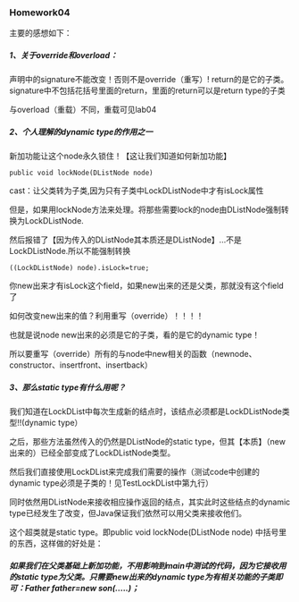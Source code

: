 ### Homework04

主要的感想如下：

##### 1、关于override和overload：

声明中的signature不能改变！否则不是override（重写）! return的是它的子类。signature中不包括花括号里面的return，里面的return可以是return type的子类

与overload（重载）不同，重载可见lab04

##### 2、个人理解的dynamic type的作用之一

新加功能让这个node永久锁住！【这让我们知道如何新加功能】


```
public void lockNode(DListNode node)
```


cast：让父类转为子类,因为只有子类中LockDListNode中才有isLock属性

但是，如果用lockNode方法来处理。将那些需要lock的node由DListNode强制转换为LockDListNode.

 然后报错了【因为传入的DListNode其本质还是DListNode】...不是 LockDListNode.所以不能强制转换


```
((LockDListNode) node).isLock=true;
```



你new出来才有isLock这个field，如果new出来的还是父类，那就没有这个field了

如何改变new出来的值？利用重写（override）！！！！

也就是说node new出来的必须是它的子类，看的是它的dynamic type！

所以要重写（override）所有的与node中new相关的函数（newnode、constructor、insertfront、insertback）


##### 3、那么static type有什么用呢？

我们知道在LockDList中每次生成新的结点时，该结点必须都是LockDListNode类型!!(dynamic type）

之后，那些方法虽然传入的仍然是DListNode的static type，但其【本质】（new 出来的）已经全部变成了LockDListNode类型。

然后我们直接使用LockDList来完成我们需要的操作（测试code中创建的dynamic type必须是子类的！见TestLockDList中第九行）

同时依然用DListNode来接收相应操作返回的结点，其实此时这些结点的dynamic type已经发生了改变，但Java保证我们依然可以用父类来接收他们。

这个超类就是static type。即public void lockNode(DListNode node) 中括号里的东西，这样做的好处是：

##### 如果我们在父类基础上新加功能，不用影响到main中测试的代码，因为它接收用的static type为父类。只需要new出来的dynamic type为有相关功能的子类即可：Father father=new son(.....)；